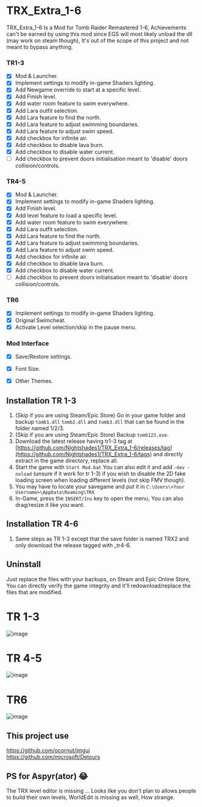 # TRX_Extra_1-6
TRX_Extra_1-6 Is a Mod for Tomb Raider Remastered 1-6,
Achievements can't be earned by using this mod since EGS will most likely unload the dll (may work on steam though), It's out of the scope of this project and not meant to bypass anything.

### TR1-3
- [x] Mod & Launcher.
- [x] Implement settings to modify in-game Shaders lighting.
- [x] Add Newgame override to start at a specific level.
- [x] Add Finish level.
- [x] Add water room feature to swim everywhere.
- [x] Add Lara outfit selection. 
- [x] Add Lara feature to find the north.
- [x] Add Lara feature to adjust swimming boundaries.
- [x] Add Lara feature to adjust swim speed.
- [x] Add checkbox for infinite air.
- [x] Add checkbox to disable lava burn.
- [x] Add checkbox to disable water current.
- [ ] Add checkbox to prevent doors initialisation meant to 'disable' doors collision/controls.

### TR4-5
- [x] Mod & Launcher.
- [x] Implement settings to modify in-game Shaders lighting.
- [x] Add Finish level.
- [x] Add level feature to load a specific level.
- [x] Add water room feature to swim everywhere.
- [x] Add Lara outfit selection. 
- [x] Add Lara feature to find the north.
- [x] Add Lara feature to adjust swimming boundaries.
- [x] Add Lara feature to adjust swim speed.
- [x] Add checkbox for infinite air.
- [x] Add checkbox to disable lava burn.
- [x] Add checkbox to disable water current.
- [ ] Add checkbox to prevent doors initialisation meant to 'disable' doors collision/controls.

### TR6
- [x] Implement settings to modify in-game Shaders lighting.
- [x] Original Swimcheat.
- [x] Activate Level selection/skip in the pause menu.

### Mod Interface
- [x] Save/Restore settings.
- [x] Font Size.
- [x] Other Themes.



## Installation TR 1-3
1. (Skip if you are using Steam/Epic Store) Go in your game folder and backup `tomb1.dll` `tomb2.dll` and `tomb3.dll` that can be found in the folder named 1/2/3.
2. (Skip if you are using Steam/Epic Store) Backup `tomb123.exe`.
3. Download the latest release having tr1-3 tag at [https://github.com/Nightshades1/TRX_Extra_1-6/releases/tag](https://github.com/Nightshades1/TRX_Extra_1-6/tags) and directly extract in the game directory, replace all.
4. Start the game with `Start Mod.bat` You can also edit it and add `-dev -noload` (unsure if it work for tr 1-3) if you wish to disable the 2D fake loading screen when loading different levels (not skip FMV though).
5. You may have to locate your savegame and put it in `C:\Users\<Your Username>\AppData\Roaming\TRX`
6. In-Game, press the `INSERT/Ins` key to open the menu, You can also drag/resize it like you want.

## Installation TR 4-6
1. Same steps as TR 1-3 except that the save folder is named TRX2 and only download the release tagged with _tr4-6.

## Uninstall
Just replace the files with your backups, on Steam and Epic Online Store, You can directly verify the game integrity and it'll redownload/replace the files that are modified.

# TR 1-3
![image](https://github.com/user-attachments/assets/c2b4b215-b527-44c6-8393-272dced972dc)


# TR 4-5
![image](https://github.com/user-attachments/assets/8084bbfc-d5c9-4950-adc8-d5981832b586)


# TR6
![image](https://github.com/user-attachments/assets/e5d551a5-b3a7-4833-828d-547f4a96b33e)



## This project use
https://github.com/ocornut/imgui<br>
https://github.com/microsoft/Detours

## PS for Aspyr(ator) 😂
The TRX level editor is missing ... Looks like you don't plan to allows people to build their own levels,
WorldEdit is missing as well, How strange.
